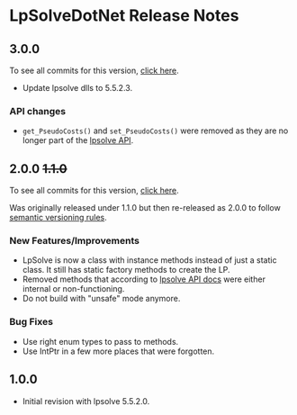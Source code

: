 # LpSolveDotNet Release Notes

## 3.0.0

To see all commits for this version, [click here](https://github.com/MarcelGosselin/LpSolveDotNet/compare/v2.0.0...v3.0.0).

* Update lpsolve dlls to 5.5.2.3.

### API changes

* `get_PseudoCosts()` and `set_PseudoCosts()`  were removed as they are no longer part of the [lpsolve API](http://lpsolve.sourceforge.net/5.5/).

##  2.0.0 ~~1.1.0~~

To see all commits for this version, [click here](https://github.com/MarcelGosselin/LpSolveDotNet/compare/v1.0.0...v2.0.0).

Was originally released under 1.1.0 but then re-released as 2.0.0 to follow [semantic versioning rules](http://semver.org/).

### New Features/Improvements

* LpSolve is now a class with instance methods instead of just a static class. It still has static factory methods to create the LP.
* Removed methods that according to [lpsolve API docs](http://lpsolve.sourceforge.net/5.5/) were either internal or non-functioning.
* Do not build with "unsafe" mode anymore.

### Bug Fixes

* Use right enum types to pass to methods.
* Use IntPtr in a few more places that were forgotten.

## 1.0.0

* Initial revision with lpsolve 5.5.2.0.
